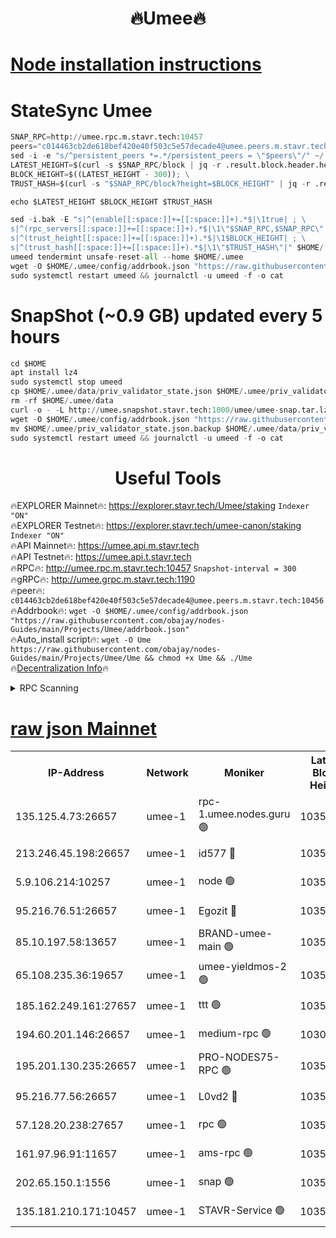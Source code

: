 <h1 align="center"> 🔥Umee🔥</h1>


[Node installation instructions](https://github.com/obajay/nodes-Guides/tree/main/Projects/Umee)
=
# StateSync Umee
```python
SNAP_RPC=http://umee.rpc.m.stavr.tech:10457
peers="c014463cb2de618bef420e40f503c5e57decade4@umee.peers.m.stavr.tech:10456"
sed -i -e "s/^persistent_peers *=.*/persistent_peers = \"$peers\"/" ~/.umee/config/config.toml
LATEST_HEIGHT=$(curl -s $SNAP_RPC/block | jq -r .result.block.header.height); \
BLOCK_HEIGHT=$((LATEST_HEIGHT - 300)); \
TRUST_HASH=$(curl -s "$SNAP_RPC/block?height=$BLOCK_HEIGHT" | jq -r .result.block_id.hash)

echo $LATEST_HEIGHT $BLOCK_HEIGHT $TRUST_HASH

sed -i.bak -E "s|^(enable[[:space:]]+=[[:space:]]+).*$|\1true| ; \
s|^(rpc_servers[[:space:]]+=[[:space:]]+).*$|\1\"$SNAP_RPC,$SNAP_RPC\"| ; \
s|^(trust_height[[:space:]]+=[[:space:]]+).*$|\1$BLOCK_HEIGHT| ; \
s|^(trust_hash[[:space:]]+=[[:space:]]+).*$|\1\"$TRUST_HASH\"|" $HOME/.umee/config/config.toml
umeed tendermint unsafe-reset-all --home $HOME/.umee
wget -O $HOME/.umee/config/addrbook.json "https://raw.githubusercontent.com/obajay/nodes-Guides/main/Projects/Umee/addrbook.json"
sudo systemctl restart umeed && journalctl -u umeed -f -o cat
```
# SnapShot (~0.9 GB) updated every 5 hours
```python
cd $HOME
apt install lz4
sudo systemctl stop umeed
cp $HOME/.umee/data/priv_validator_state.json $HOME/.umee/priv_validator_state.json.backup
rm -rf $HOME/.umee/data
curl -o - -L http://umee.snapshot.stavr.tech:1000/umee/umee-snap.tar.lz4 | lz4 -c -d - | tar -x -C $HOME/.umee --strip-components 2
wget -O $HOME/.umee/config/addrbook.json "https://raw.githubusercontent.com/obajay/nodes-Guides/main/Projects/Umee/addrbook.json"
mv $HOME/.umee/priv_validator_state.json.backup $HOME/.umee/data/priv_validator_state.json
sudo systemctl restart umeed && journalctl -u umeed -f -o cat
```
 <h1 align="center"> Useful Tools</h1>

🔥EXPLORER Mainnet🔥:      https://explorer.stavr.tech/Umee/staking             `Indexer "ON"` \
🔥EXPLORER Testnet🔥:        https://explorer.stavr.tech/umee-canon/staking      `Indexer "ON"` \
🔥API Mainnet🔥:                   https://umee.api.m.stavr.tech \
🔥API Testnet🔥:                     https://umee.api.t.stavr.tech \
🔥RPC🔥:                                   http://umee.rpc.m.stavr.tech:10457                     `Snapshot-interval = 300` \
🔥gRPC🔥:                              http://umee.grpc.m.stavr.tech:1190 \
🔥peer🔥:                     `c014463cb2de618bef420e40f503c5e57decade4@umee.peers.m.stavr.tech:10456` \
🔥Addrbook🔥:    ```wget -O $HOME/.umee/config/addrbook.json "https://raw.githubusercontent.com/obajay/nodes-Guides/main/Projects/Umee/addrbook.json"``` \
🔥Auto_install script🔥: ```wget -O Ume https://raw.githubusercontent.com/obajay/nodes-Guides/main/Projects/Umee/Ume && chmod +x Ume && ./Ume``` \
🔥[Decentralization Info](https://github.com/obajay/StateSync-snapshots/tree/main/Projects/Umee/Decentralization)🔥

<details>
<summary>RPC Scanning</summary>

<h2 align="center"> We scan nodes in real time every 4 hours. And we provide the final result of RPC endpoints.
We cannot influence the operation of these nodes in any way. </h2>


```python
If Voting Power is higher than 0 --> then the Node is a validator of the network and may be subject to attack and be a potential threat to the chain.
```
```python
We marked such validators with a red symbol
```

</details>

[raw json Mainnet](https://rpc-check.umeem.stavr.tech/umeem/rpc-umeem-result.json)
=



<table><tr><th>IP-Address</th><th>Network</th><th>Moniker</th><th>Latest Block Height</th><th>Earliest Block Height</th><th>Catching Up</th><th>Tx Index</th><th>Voting Power</th><th>Scan Time</th></tr><tr><td>135.125.4.73:26657</td><td>umee-1</td><td>rpc-1.umee.nodes.guru 🟢</td><td>10357585</td><td>5167386</td><td>False</td><td>on</td><td>0</td><td>2024-01-29T18:52:21.897335885UTC</td></tr><tr><td>213.246.45.198:26657</td><td>umee-1</td><td>id577 🔴</td><td>10357572</td><td>7100001</td><td>False</td><td>on</td><td>35104862</td><td>2024-01-29T18:51:06.829593540UTC</td></tr><tr><td>5.9.106.214:10257</td><td>umee-1</td><td>node 🟢</td><td>10357581</td><td>7942001</td><td>False</td><td>on</td><td>0</td><td>2024-01-29T18:51:58.329334289UTC</td></tr><tr><td>95.216.76.51:26657</td><td>umee-1</td><td>Egozit 🔴</td><td>10357585</td><td>8262001</td><td>False</td><td>off</td><td>38386872</td><td>2024-01-29T18:52:21.544100864UTC</td></tr><tr><td>85.10.197.58:13657</td><td>umee-1</td><td>BRAND-umee-main 🟢</td><td>10357575</td><td>8427832</td><td>False</td><td>on</td><td>0</td><td>2024-01-29T18:51:21.770875448UTC</td></tr><tr><td>65.108.235.36:19657</td><td>umee-1</td><td>umee-yieldmos-2 🟢</td><td>10357565</td><td>9575548</td><td>False</td><td>on</td><td>0</td><td>2024-01-29T18:50:27.462328937UTC</td></tr><tr><td>185.162.249.161:27657</td><td>umee-1</td><td>ttt 🟢</td><td>10357579</td><td>9733423</td><td>False</td><td>on</td><td>0</td><td>2024-01-29T18:51:46.687567251UTC</td></tr><tr><td>194.60.201.146:26657</td><td>umee-1</td><td>medium-rpc 🟢</td><td>10300118</td><td>9984137</td><td>False</td><td>on</td><td>0</td><td>2024-01-29T18:51:13.325833500UTC</td></tr><tr><td>195.201.130.235:26657</td><td>umee-1</td><td>PRO-NODES75-RPC 🟢</td><td>10357580</td><td>10257580</td><td>False</td><td>on</td><td>0</td><td>2024-01-29T18:51:55.094935597UTC</td></tr><tr><td>95.216.77.56:26657</td><td>umee-1</td><td>L0vd2 🔴</td><td>10357588</td><td>10257588</td><td>False</td><td>off</td><td>37501769</td><td>2024-01-29T18:52:41.062743233UTC</td></tr><tr><td>57.128.20.238:27657</td><td>umee-1</td><td>rpc 🟢</td><td>10357582</td><td>10337379</td><td>False</td><td>on</td><td>0</td><td>2024-01-29T18:52:06.772691229UTC</td></tr><tr><td>161.97.96.91:11657</td><td>umee-1</td><td>ams-rpc 🟢</td><td>10357589</td><td>10352001</td><td>False</td><td>on</td><td>0</td><td>2024-01-29T18:52:43.465547280UTC</td></tr><tr><td>202.65.150.1:1556</td><td>umee-1</td><td>snap 🟢</td><td>10357580</td><td>10353349</td><td>False</td><td>on</td><td>0</td><td>2024-01-29T18:51:55.956858631UTC</td></tr><tr><td>135.181.210.171:10457</td><td>umee-1</td><td>STAVR-Service 🟢</td><td>10357586</td><td>10355001</td><td>False</td><td>on</td><td>0</td><td>2024-01-29T18:52:30.451484433UTC</td></tr></table>
